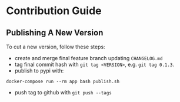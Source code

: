 # Contribution Guide

## Publishing A New Version

To cut a new version, follow these steps:

- create and merge final feature branch updating `CHANGELOG.md`
- tag final commit hash with `git tag <VERSION>`, e.g. `git tag 0.1.3`.
- publish to pypi with:
```
docker-compose run --rm app bash publish.sh
```
- push tag to github with `git push --tags`